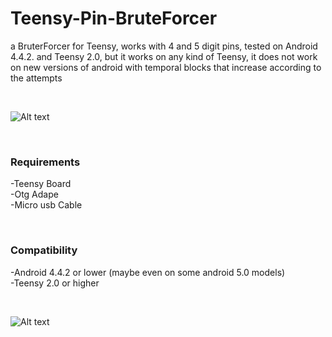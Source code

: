 # Teensy-Pin-BruteForcer

a BruterForcer for Teensy, works with 4 and 5 digit pins, tested on Android 4.4.2. and Teensy 2.0, but it works on any kind of Teensy, it does not work on new versions of android with temporal blocks that increase according to the attempts

</BR>

![Alt text](https://raw.githubusercontent.com/JonnyBanana/Teensy-Android-Pin-BruteForcer/master/img/pinout.png)

</BR>

<h3>Requirements</h3>

-Teensy Board</BR>
-Otg Adape</BR>
-Micro usb Cable</BR>

</BR>
<h3>Compatibility</h3>

-Android 4.4.2 or lower (maybe even on some android 5.0 models)</BR>
-Teensy 2.0 or higher</BR>


</BR>



![Alt text](https://raw.githubusercontent.com/JonnyBanana/Teensy-Android-Pin-BruteForcer/master/img/brute-gif.gif)

